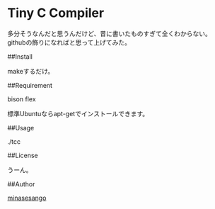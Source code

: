 Tiny C Compiler
====

多分そうなんだと思うんだけど、昔に書いたものすぎて全くわからない。
githubの飾りになればと思って上げてみた。

##Install

makeするだけ。

##Requirement

bison
flex

標準Ubuntuならapt-getでインストールできます。

##Usage

./tcc

##License

うーん。

##Author

[minasesango](https://github.com/minasesango)



